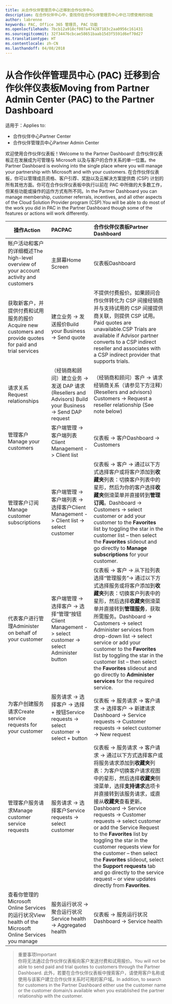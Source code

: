 ```yaml
---
title: 从合作伙伴管理员中心迁移到合作伙伴中心
description: 在合作伙伴中心中，查找你在合作伙伴管理员中心中已习惯使用的功能
author: labrenne
keywords: PAC, Office 365 管理员, PAC 功能
ms.openlocfilehash: 7bcb12a918cf007a474287183c2aa0956c161431
ms.sourcegitcommit: 32f34476cbcae58651baab15d3f5591d6ef70d27
ms.translationtype: HT
ms.contentlocale: zh-CN
ms.lasthandoff: 04/08/2018
---
```

# <a name="moving-from-partner-admin-center-pac-to-the-partner-dashboard"></a><span data-ttu-id="0d91e-104">从合作伙伴管理员中心 (PAC) 迁移到合作伙伴仪表板</span><span class="sxs-lookup"><span data-stu-id="0d91e-104">Moving from Partner Admin Center (PAC) to the Partner Dashboard</span></span>

<span data-ttu-id="0d91e-105">适用于：</span><span class="sxs-lookup"><span data-stu-id="0d91e-105">Applies to:</span></span>
- <span data-ttu-id="0d91e-106">合作伙伴中心</span><span class="sxs-lookup"><span data-stu-id="0d91e-106">Partner Center</span></span>
- <span data-ttu-id="0d91e-107">合作伙伴管理员中心</span><span class="sxs-lookup"><span data-stu-id="0d91e-107">Partner Admin Center</span></span>

<span data-ttu-id="0d91e-108">欢迎使用合作伙伴仪表板！</span><span class="sxs-lookup"><span data-stu-id="0d91e-108">Welcome to the Partner Dashboard!</span></span> <span data-ttu-id="0d91e-109">合作伙伴仪表板正在发展成为可管理与 Microsoft 以及与客户的合作关系的单一位置。</span><span class="sxs-lookup"><span data-stu-id="0d91e-109">the Partner Dashboard is evolving into the single place where you will manage your partnership with Microsoft and with your customers.</span></span> <span data-ttu-id="0d91e-110">在合作伙伴仪表板，你可以管理成员资格、客户引荐、奖励以及云解决方案提供商 (CSP) 计划的所有其他方面。你可在合作伙伴仪表板中执行以前在 PAC 中所做的大多数工作，但某些功能或操作的运作方式有所不同。</span><span class="sxs-lookup"><span data-stu-id="0d91e-110">In the Partner Dashboard you can manage membership, customer referrals, incentives, and all other aspects of the Cloud Solution Provider program (CSP).You will be able to do most of the work you did in PAC in the Partner Dashboard though some of the features or actions will work differently.</span></span> 


|**<span data-ttu-id="0d91e-111">操作</span><span class="sxs-lookup"><span data-stu-id="0d91e-111">Action</span></span>**   |**<span data-ttu-id="0d91e-112">PAC</span><span class="sxs-lookup"><span data-stu-id="0d91e-112">PAC</span></span>**   |**<span data-ttu-id="0d91e-113">合作伙伴仪表板</span><span class="sxs-lookup"><span data-stu-id="0d91e-113">Partner Dashboard</span></span>**   |
|--------------|:--------------|:---------------|
|<span data-ttu-id="0d91e-114">帐户活动和客户的详细概述</span><span class="sxs-lookup"><span data-stu-id="0d91e-114">The high-level overview of your account activity and customers</span></span>|<span data-ttu-id="0d91e-115">主屏幕</span><span class="sxs-lookup"><span data-stu-id="0d91e-115">Home Screen</span></span>|<span data-ttu-id="0d91e-116">仪表板</span><span class="sxs-lookup"><span data-stu-id="0d91e-116">Dashboard</span></span>|
|<span data-ttu-id="0d91e-117">获取新客户，并提供付费和试用服务的报价</span><span class="sxs-lookup"><span data-stu-id="0d91e-117">Acquire new customers and provide quotes for paid and trial services</span></span>|<span data-ttu-id="0d91e-118">建立业务 -> 发送报价</span><span class="sxs-lookup"><span data-stu-id="0d91e-118">Build your Business -> Send quote</span></span>|<span data-ttu-id="0d91e-119">不提供付费报价。如果顾问合作伙伴转化为 CSP 间接经销商并与支持试用的 CSP 间接提供商关联，则提供 CSP 试用。</span><span class="sxs-lookup"><span data-stu-id="0d91e-119">Paid quotes are unavailable.CSP Trials are available if Advisor partner converts to a CSP indirect reseller and associates with a CSP indirect provider that supports trials.</span></span> |
|<span data-ttu-id="0d91e-120">请求关系</span><span class="sxs-lookup"><span data-stu-id="0d91e-120">Request relationships</span></span>|<span data-ttu-id="0d91e-121">（经销商和顾问）建立业务 -> 发送 DAP 请求</span><span class="sxs-lookup"><span data-stu-id="0d91e-121">(Resellers and Advisors) Build your Business -> Send DAP request</span></span>|<span data-ttu-id="0d91e-122">（经销商和顾问）客户 -> 请求经销商关系（请参见下方注释）</span><span class="sxs-lookup"><span data-stu-id="0d91e-122">(Resellers and advisors) Customers -> Request a reseller relationship (See note below)</span></span>|
|<span data-ttu-id="0d91e-123">管理客户</span><span class="sxs-lookup"><span data-stu-id="0d91e-123">Manage your customers</span></span>|<span data-ttu-id="0d91e-124">客户端管理 -> 客户端列表</span><span class="sxs-lookup"><span data-stu-id="0d91e-124">Client Management -> Client list</span></span>|<span data-ttu-id="0d91e-125">仪表板 -> 客户</span><span class="sxs-lookup"><span data-stu-id="0d91e-125">Dashboard -> Customers</span></span>|
|<span data-ttu-id="0d91e-126">管理客户订阅</span><span class="sxs-lookup"><span data-stu-id="0d91e-126">Manage customer subscriptions</span></span>|<span data-ttu-id="0d91e-127">客户端管理 -> 客户端列表 -> 选择客户</span><span class="sxs-lookup"><span data-stu-id="0d91e-127">Client Management -> Client list -> select customer</span></span>|<span data-ttu-id="0d91e-128">仪表板 -> 客户 -> 通过以下方式选择客户或将客户添加到**收藏夹**列表：切换客户列表中的星形，然后为你的客户选择**收藏夹**侧滑菜单并直接转到**管理订阅**。</span><span class="sxs-lookup"><span data-stu-id="0d91e-128">Dashboard -> Customers -> select customer or add your customer to the **Favorites** list by toggling the star in the customer list – then select the **Favorites** slideout and go directly to **Manage subscriptions** for your customer.</span></span>|
|<span data-ttu-id="0d91e-129">代表客户进行管理</span><span class="sxs-lookup"><span data-stu-id="0d91e-129">Administer on behalf of your customer</span></span>|<span data-ttu-id="0d91e-130">客户端管理 -> 选择客户 -> 选择“管理”按钮</span><span class="sxs-lookup"><span data-stu-id="0d91e-130">Client Management -> select customer -> select Administer button</span></span>|<span data-ttu-id="0d91e-131">仪表板 -> 客户 -> 从下拉列表选择“管理服务”-> 通过以下方式选择服务或将客户添加到**收藏夹**列表：切换客户列表中的星形，然后选择**收藏夹**侧滑菜单并直接转到**管理服务**，获取所需服务。</span><span class="sxs-lookup"><span data-stu-id="0d91e-131">Dashboard -> Customers -> select Administer services from drop-down list -> select service or add your customer to the **Favorites** list by toggling the star in the customer list – then select the **Favorites** slideout and go directly to **Administer services** for the required service.</span></span>|
|<span data-ttu-id="0d91e-132">为客户创建服务请求</span><span class="sxs-lookup"><span data-stu-id="0d91e-132">Create service requests for your customer</span></span>|<span data-ttu-id="0d91e-133">服务请求 -> 选择客户 -> 选择 + 按钮</span><span class="sxs-lookup"><span data-stu-id="0d91e-133">Service requests -> select customer -> select + button</span></span> | <span data-ttu-id="0d91e-134">仪表板 -> 服务请求 -> 客户请求 -> 选择客户 -> 新建请求</span><span class="sxs-lookup"><span data-stu-id="0d91e-134">Dashboard -> Service requests -> Customer requests -> select customer -> New request</span></span>|
|<span data-ttu-id="0d91e-135">管理客户服务请求</span><span class="sxs-lookup"><span data-stu-id="0d91e-135">Manage customer service requests</span></span>| <span data-ttu-id="0d91e-136">服务请求 -> 选择客户</span><span class="sxs-lookup"><span data-stu-id="0d91e-136">Service requests -> select customer</span></span>|<span data-ttu-id="0d91e-137">仪表板 -> 服务请求 -> 客户请求 -> 通过以下方式选择客户或将服务请求添加到**收藏夹**列表：为客户切换客户请求视图中的星形，然后选择**收藏夹**侧滑菜单，选择**支持请求**选项卡并直接转到该服务请求，或直接从**收藏夹**查看更新。</span><span class="sxs-lookup"><span data-stu-id="0d91e-137">Dashboard -> Service requests -> Customer requests -> select customer or add the Service Request to the **Favorites** list by toggling the star in the customer requests view for the customer – then select the **Favorites** slideout, select the **Support requests** tab and go directly to the service request – or view updates directly from **Favorites**.</span></span>|
|<span data-ttu-id="0d91e-138">查看你管理的 Microsoft Online Services 的运行状况</span><span class="sxs-lookup"><span data-stu-id="0d91e-138">View health of the Microsoft Online Services you manage</span></span>|<span data-ttu-id="0d91e-139">服务运行状况 -> 聚合运行状况</span><span class="sxs-lookup"><span data-stu-id="0d91e-139">Service health -> Aggregated health</span></span>|<span data-ttu-id="0d91e-140">仪表板 -> 服务运行状况</span><span class="sxs-lookup"><span data-stu-id="0d91e-140">Dashboard -> Service health</span></span>|

><span data-ttu-id="0d91e-141">重要事项</span><span class="sxs-lookup"><span data-stu-id="0d91e-141">Important</span></span><br>
<span data-ttu-id="0d91e-142">你将无法通过合作伙伴仪表板向客户发送付费和试用报价。</span><span class="sxs-lookup"><span data-stu-id="0d91e-142">You will not be able to send paid and trial quotes to customers through the Partner Dashboard.</span></span> <span data-ttu-id="0d91e-143">此外，若要在合作伙伴仪表板中搜索客户，请使用客户名称或使用与该客户建立合作伙伴关系时可用的客户域。</span><span class="sxs-lookup"><span data-stu-id="0d91e-143">In addition, to search for customers in the Partner Dashboard either use the customer name or the customer domain/s available when you established the partner relationship with the customer.</span></span>